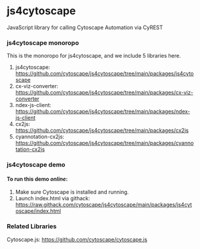 # js4cytoscape
JavaScript library for calling Cytoscape Automation via CyREST

### js4cytoscape monoropo
This is the monoropo for js4cytoscape, and we include 5 libraries here.
1. js4cytoscape: https://github.com/cytoscape/js4cytoscape/tree/main/packages/js4cytoscape
2. cx-viz-converter: https://github.com/cytoscape/js4cytoscape/tree/main/packages/cx-viz-converter
3. ndex-js-client: https://github.com/cytoscape/js4cytoscape/tree/main/packages/ndex-js-client
4. cx2js: https://github.com/cytoscape/js4cytoscape/tree/main/packages/cx2js
5. cyannotation-cx2js: https://github.com/cytoscape/js4cytoscape/tree/main/packages/cyannotation-cx2js
### js4cytoscape demo

#### To run this demo ***online***:
1. Make sure Cytoscape is installed and running.
2. Launch index.html via githack: https://raw.githack.com/cytoscape/js4cytoscape/main/packages/js4cytoscape/index.html


### Related Libraries
Cytoscape.js: https://github.com/cytoscape/cytoscape.js


